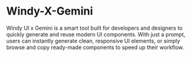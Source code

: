 # Windy-X-Gemini
Windy UI x Gemini is a smart tool built for developers and designers to quickly generate and reuse modern UI components. With just a prompt, users can instantly generate clean, responsive UI elements, or simply browse and copy ready-made components to speed up their workflow.
